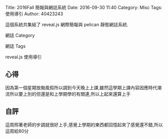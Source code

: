 Title: 2016Fall 簡報與網誌系統
Date: 2016-09-30 11:40
Category: Misc
Tags: 使用導引
Author: 40423243

這個系統共集結了 reveal.js 網際簡報與 pelican 靜態網誌系統.

<!-- PELICAN_END_SUMMARY -->

網誌 Category

網誌 Tags

reveal.js 使用導引

<section>
<h1>心得</h1>
因為第一個星期放颱風假所以調到今天晚上上課,雖然這學期上課內容因應時代潮流所以要上別的但還是和上學期學的有關連,所以上起來還算上手
</section>
<section>
    <h1>自評</h1>
    <p>這周照著老師的步調就很好上手,感覺上學期的東西都回憶起來了感覺還不錯,所以這周給80分</p>
</section>